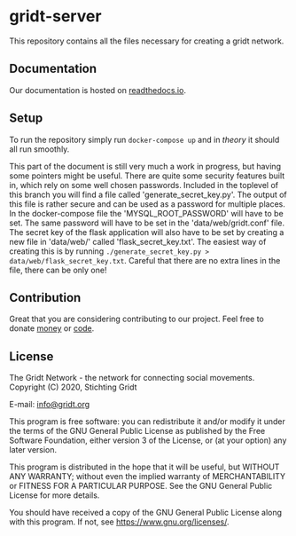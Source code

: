 # gridt-server
This repository contains all the files necessary for creating a gridt network.

## Documentation
Our documentation is hosted on [readthedocs.io](https://gridt-server.readthedocs.io/).

## Setup
To run the repository simply run `docker-compose up` and in *theory* it should all run smoothly.

This part of the document is still very much a work in progress, but having some pointers might be useful. There are quite some security features built in, which rely on some well chosen passwords. Included in the toplevel of this branch you will find a file called 'generate_secret_key.py'. The output of this file is rather secure and can be used as a password for multiple places. In the docker-compose file the 'MYSQL_ROOT_PASSWORD' will have to be set. The same password will have to be set in the 'data/web/gridt.conf' file. The secret key of the flask application will also have to be set by creating a new file in 'data/web/' called 'flask_secret_key.txt'. The easiest way of creating this is by running `./generate_secret_key.py > data/web/flask_secret_key.txt`. Careful that there are no extra lines in the file, there can be only one!


## Contribution
Great that you are considering contributing to our project. Feel free to donate [money](gridt.opencollective.com) or [code](CONTRIBUTION_GUIDELINES).

## License
The Gridt Network - the network for connecting social movements. Copyright (C) 2020, Stichting Gridt

E-mail: info@gridt.org

This program is free software: you can redistribute it and/or modify it under the terms of the GNU General Public License as published by the Free Software Foundation, either version 3 of the License, or (at your option) any later version.

This program is distributed in the hope that it will be useful, but WITHOUT ANY WARRANTY; without even the implied warranty of
MERCHANTABILITY or FITNESS FOR A PARTICULAR PURPOSE.  See the GNU General Public License for more details.

You should have received a copy of the GNU General Public License along with this program.  If not, see <https://www.gnu.org/licenses/>.
